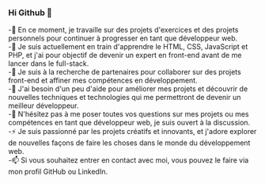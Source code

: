 ### Hi Github 👋

-🔭 En ce moment, je travaille sur des projets d'exercices et des projets personnels pour continuer à progresser en tant que développeur web. <br/>
-🌱 Je suis actuellement en train d'apprendre le HTML, CSS, JavaScript et PHP, et j'ai pour objectif de devenir un expert en front-end avant de me lancer dans le full-stack. <br/>
-👯 Je suis à la recherche de partenaires pour collaborer sur des projets front-end et affiner mes compétences en développement. <br/>
-🤔 J'ai besoin d'un peu d'aide pour améliorer mes projets et découvrir de nouvelles techniques et technologies qui me permettront de devenir un meilleur développeur. <br/>
-💬 N'hésitez pas à me poser toutes vos questions sur mes projets ou mes compétences en tant que développeur web, je suis ouvert à la discussion. <br/>
-⚡ Je suis passionné par les projets créatifs et innovants, et j'adore explorer de nouvelles façons de faire les choses dans le monde du développement web. <br/>
-📫 Si vous souhaitez entrer en contact avec moi, vous pouvez le faire via mon profil GitHub ou LinkedIn.  <br/>
